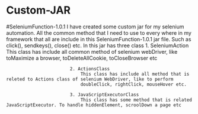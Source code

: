 # Custom-JAR
#SeleniumFunction-1.0.1
I have created some custom jar for my selenium automation. All the common method that I need to use to every where in my framework that all are 
include in this SeleniumFunction-1.0.1 jar file. Such as click(), sendkeys(), close() etc.
In this jar has three class 1. SeleniumAction
                                This class has include all common method of selenium webDriver, like toMaximize a browser,
                                toDeleteAllCookie, toCloseBrowser etc
                                
                            2. ActionsClass
                                This class has include all method that is releted to Actions class of selenium WebDriver, like to perform
                                doubleClick, rightClick, mouseHover etc.
                                
                            3. JavaScriptExecutorClass
                                This class has some method that is related JavaScriptExecutor. To handle hiddenElement, scroolDown a page etc
